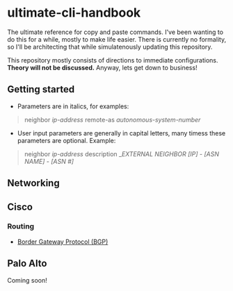 # ultimate-cli-handbook

The ultimate reference for copy and paste commands. I've been wanting to do this for a while, mostly to make life easier. There is currently no formality, so I'll be architecting that while simulatenously updating this repository.

This repository mostly consists of directions to immediate configurations. __Theory will not be discussed.__ Anyway, lets get down to business!

## Getting started

* Parameters are in italics, for examples:

> neighbor _ip-address_ remote-as _autonomous-system-number_

* User input parameters are generally in capital letters, many timess these parameters are optional. Example:

> neighbor _ip-address_ description __EXTERNAL NEIGHBOR [IP] - [ASN NAME] - [ASN #]_

## Networking

## Cisco

### Routing 

* [Border Gateway Protocol (BGP)](https://github.com/gil-ryan/grs-networking-public/blob/master/ROUTING-SWITCHING/BGP/BGP.md#bgp)

## Palo Alto

Coming soon!
